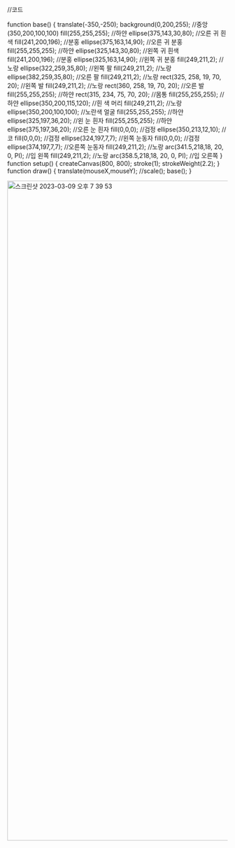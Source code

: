 //코드

function base() {
  translate(-350,-250);
  background(0,200,255);
  //중앙 (350,200,100,100)
  fill(255,255,255); //하얀
  ellipse(375,143,30,80); //오른 귀 흰색
  fill(241,200,196); //분홍
  ellipse(375,163,14,90); //오른 귀 분홍
  fill(255,255,255); //하얀
  ellipse(325,143,30,80); //왼쪽 귀 흰색
  fill(241,200,196); //분홍
  ellipse(325,163,14,90); //왼쪽 귀 분홍
  fill(249,211,2); //노랑
  ellipse(322,259,35,80); //왼쪽 팔
  fill(249,211,2); //노랑
  ellipse(382,259,35,80); //오른 팔
  fill(249,211,2); //노랑
  rect(325, 258, 19, 70, 20); //왼쪽 발
  fill(249,211,2); //노랑
  rect(360, 258, 19, 70, 20); //오른 발
  fill(255,255,255); //하얀
  rect(315, 234, 75, 70, 20); //몸통
  fill(255,255,255); //하얀
  ellipse(350,200,115,120); //흰 색 머리
  fill(249,211,2); //노랑
  ellipse(350,200,100,100); //노란색 얼굴
  fill(255,255,255); //하얀
  ellipse(325,197,36,20); //왼 눈 흰자
  fill(255,255,255); //하얀
  ellipse(375,197,36,20); //오른 눈 흰자
  fill(0,0,0); //검정
  ellipse(350,213,12,10); //코
  fill(0,0,0); //검정
  ellipse(324,197,7,7); //왼쪽 눈동자
  fill(0,0,0); //검정
  ellipse(374,197,7,7); //오른쪽 눈동자
  fill(249,211,2); //노랑
  arc(341.5,218,18, 20, 0, PI); //입 왼쪽
  fill(249,211,2); //노랑
  arc(358.5,218,18, 20, 0, PI); //입 오른쪽
}
function setup() {
  createCanvas(800, 800); 
  stroke(1); 
  strokeWeight(2.2);
}
function draw() {
  translate(mouseX,mouseY);
  //scale();
  base();
}

<img width="1509" alt="스크린샷 2023-03-09 오후 7 39 53" src="https://user-images.githubusercontent.com/119734977/223999791-c4b0df32-f519-4c39-b9f8-eaa7635cbbf1.png">
